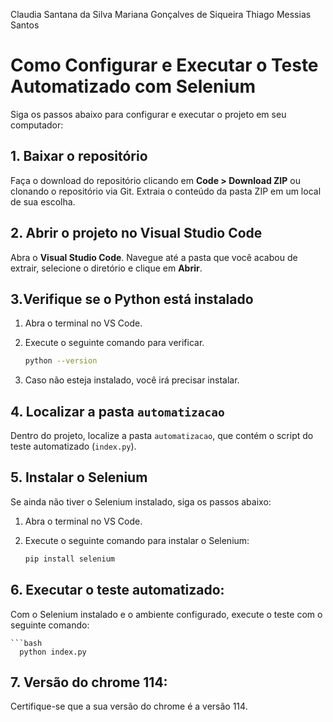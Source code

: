 Claudia Santana da Silva
Mariana Gonçalves de Siqueira
Thiago Messias Santos

# Como Configurar e Executar o Teste Automatizado com Selenium

Siga os passos abaixo para configurar e executar o projeto em seu computador: 

## 1. Baixar o repositório

Faça o download do repositório clicando em **Code > Download ZIP** ou clonando o repositório via Git.
Extraia o conteúdo da pasta ZIP em um local de sua escolha.

## 2. Abrir o projeto no Visual Studio Code

Abra o **Visual Studio Code**.
Navegue até a pasta que você acabou de extrair, selecione o diretório e clique em **Abrir**.

## 3.Verifique se o Python está instalado

1. Abra o terminal no VS Code.
2. Execute o seguinte comando para verificar.

   ```bash
   python --version
   
3. Caso não esteja instalado, você irá precisar instalar.

## 4. Localizar a pasta `automatizacao`

Dentro do projeto, localize a pasta `automatizacao`, que contém o script do teste automatizado (`index.py`).

## 5. Instalar o Selenium

Se ainda não tiver o Selenium instalado, siga os passos abaixo:

1. Abra o terminal no VS Code.
2. Execute o seguinte comando para instalar o Selenium:

   ```bash
   pip install selenium


## 6. Executar o teste automatizado:

Com o Selenium instalado e o ambiente configurado, execute o teste com o seguinte comando:

    ```bash
      python index.py

## 7. Versão do chrome 114:

Certifique-se que a sua versão do chrome é a versão 114.
